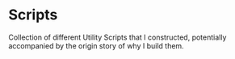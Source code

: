 # Scripts
Collection of different Utility Scripts that I constructed, potentially accompanied by the origin story of why I build them.
